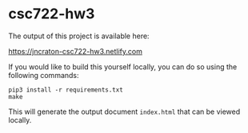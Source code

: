 # csc722-hw3

The output of this project is available here:

https://jncraton-csc722-hw3.netlify.com

If you would like to build this yourself locally, you can do so using the following commands:

    pip3 install -r requirements.txt
    make

This will generate the output document `index.html` that can be viewed locally.

